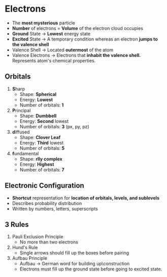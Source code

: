 # Electrons

- The **most mysterious** particle
- **Number** of electrons = **Volume** of the electron cloud occupies
- **Ground** State -> **Lowest** energy state
- **Excited** State -> A temporary condition whereas an electron **jumps to the valence shell**
- Valence Shell -> Located **outermost** of the atom
- Valence Electrons -> Electrons that **inhabit the valence shell.** Represents atom's chemical properties.

## Orbitals
1. **S**harp
    - Shape: **Spherical**
    - Energy: **Lowest**
    - Number of orbitals: **1**
2. **P**rincipal
    - Shape: **Dumbbell**
    - Energy: **Second** lowest
    - Number of orbitals: **3** (px, py, pz)
3. **d**iffused
    - Shape: **Clover Leaf**
    - Energy: **Third** lowest
    - Number of orbitals: **5**
4. **f**undamental
    - Shape: **rlly complex**
    - Energy: **Highest**
    - Number of orbitals: **7**

## Electronic Configuration

- **Shortcut** representation for **location of orbitals, levels, and sublevels**
- Describes probability distribution
- Written by numbers, letters, superscripts

## 3 Rules

1. Pauli Exclusion Principle
    - No more than two electrons
2. Hund's Rule
    - Single arrows should fill up the boxes before pairing
3. Aufbau Principle
    - Aufbau -> German word for building up\construction
    - Electrons must fill up the ground state before going to excited state.
